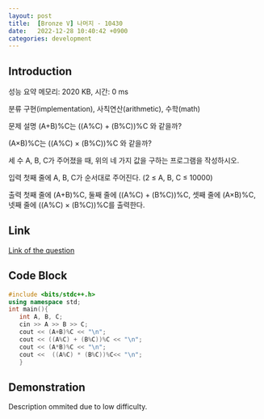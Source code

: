 ```yaml
---
layout: post
title:  [Bronze V] 나머지 - 10430
date:   2022-12-28 10:40:42 +0900
categories: development
---
```


## Introduction

성능 요약
메모리: 2020 KB, 시간: 0 ms

분류
구현(implementation), 사칙연산(arithmetic), 수학(math)

문제 설명
(A+B)%C는 ((A%C) + (B%C))%C 와 같을까?

(A×B)%C는 ((A%C) × (B%C))%C 와 같을까?

세 수 A, B, C가 주어졌을 때, 위의 네 가지 값을 구하는 프로그램을 작성하시오.

입력
첫째 줄에 A, B, C가 순서대로 주어진다. (2 ≤ A, B, C ≤ 10000)

출력
첫째 줄에 (A+B)%C, 둘째 줄에 ((A%C) + (B%C))%C, 셋째 줄에 (A×B)%C, 넷째 줄에 ((A%C) × (B%C))%C를 출력한다.

## Link

[Link of the question](https://www.acmicpc.net/problem/10430)

## Code Block

```c++
#include <bits/stdc++.h>
using namespace std;
int main(){
   int A, B, C;
   cin >> A >> B >> C;
   cout << (A+B)%C << "\n";
   cout << ((A%C) + (B%C))%C << "\n";
   cout << (A*B)%C << "\n";
   cout <<  ((A%C) * (B%C))%C<< "\n";
   }
```

## Demonstration

Description ommited due to low difficulty.
